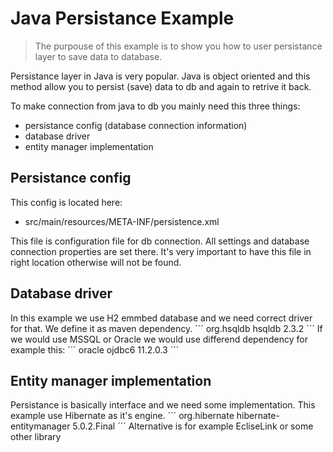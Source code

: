 # Java Persistance Example

> The purpouse of this example is to show you how to user persistance layer to save data to database.

Persistance layer in Java is very popular. Java is object oriented and this method allow you to persist (save) data to db and again to retrive it back.

To make connection from java to db you mainly need this three things:

* persistance config (database connection information)
* database driver
* entity manager implementation

## Persistance config

This config is located here: 

* src/main/resources/META-INF/persistence.xml 

This file is configuration file for db connection. All settings and database connection properties are set there. It's very important to have this file in right location otherwise will not be found.

## Database driver

In this example we use H2 emmbed database and we need correct driver for that. We define it as maven dependency.
´´´
	<dependency>
		<groupId>org.hsqldb</groupId>
		<artifactId>hsqldb</artifactId>
		<version>2.3.2</version>
	</dependency>
´´´
If we would use MSSQL or Oracle we would use differend dependency for example this:
´´´
<dependency>
    <groupId>oracle</groupId>
    <artifactId>ojdbc6</artifactId>
    <version>11.2.0.3</version>
</dependency>
´´´
## Entity manager implementation
Persistance is basically interface and we need some implementation. This example use Hibernate as it's engine.
´´´
		<dependency>
			<groupId>org.hibernate</groupId>
			<artifactId>hibernate-entitymanager</artifactId>
			<version>5.0.2.Final</version>
		</dependency>
´´´
Alternative is for example EcliseLink or some other library

